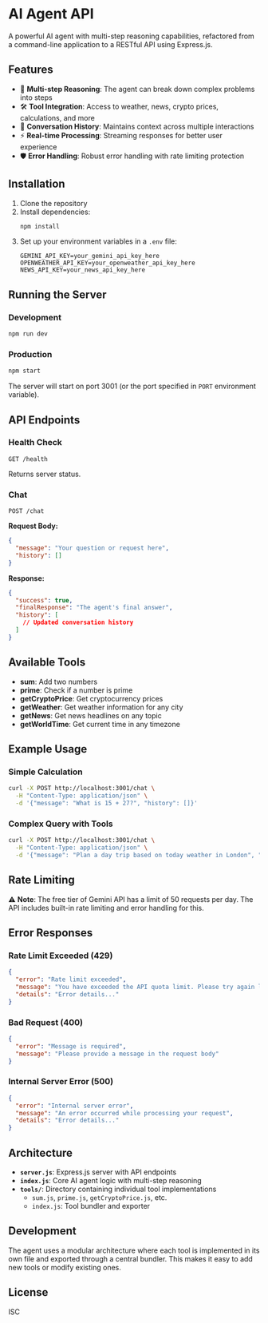 # AI Agent API

A powerful AI agent with multi-step reasoning capabilities, refactored from a command-line application to a RESTful API using Express.js.

## Features

- 🤖 **Multi-step Reasoning**: The agent can break down complex problems into steps
- 🛠️ **Tool Integration**: Access to weather, news, crypto prices, calculations, and more
- 🔄 **Conversation History**: Maintains context across multiple interactions
- ⚡ **Real-time Processing**: Streaming responses for better user experience
- 🛡️ **Error Handling**: Robust error handling with rate limiting protection

## Installation

1. Clone the repository
2. Install dependencies:
   ```bash
   npm install
   ```
3. Set up your environment variables in a `.env` file:
   ```
   GEMINI_API_KEY=your_gemini_api_key_here
   OPENWEATHER_API_KEY=your_openweather_api_key_here
   NEWS_API_KEY=your_news_api_key_here
   ```

## Running the Server

### Development
```bash
npm run dev
```

### Production
```bash
npm start
```

The server will start on port 3001 (or the port specified in `PORT` environment variable).

## API Endpoints

### Health Check
```
GET /health
```
Returns server status.

### Chat
```
POST /chat
```

**Request Body:**
```json
{
  "message": "Your question or request here",
  "history": []
}
```

**Response:**
```json
{
  "success": true,
  "finalResponse": "The agent's final answer",
  "history": [
    // Updated conversation history
  ]
}
```

## Available Tools

- **sum**: Add two numbers
- **prime**: Check if a number is prime
- **getCryptoPrice**: Get cryptocurrency prices
- **getWeather**: Get weather information for any city
- **getNews**: Get news headlines on any topic
- **getWorldTime**: Get current time in any timezone

## Example Usage

### Simple Calculation
```bash
curl -X POST http://localhost:3001/chat \
  -H "Content-Type: application/json" \
  -d '{"message": "What is 15 + 27?", "history": []}'
```

### Complex Query with Tools
```bash
curl -X POST http://localhost:3001/chat \
  -H "Content-Type: application/json" \
  -d '{"message": "Plan a day trip based on today weather in London", "history": []}'
```

## Rate Limiting

⚠️ **Note**: The free tier of Gemini API has a limit of 50 requests per day. The API includes built-in rate limiting and error handling for this.

## Error Responses

### Rate Limit Exceeded (429)
```json
{
  "error": "Rate limit exceeded",
  "message": "You have exceeded the API quota limit. Please try again later or upgrade your plan.",
  "details": "Error details..."
}
```

### Bad Request (400)
```json
{
  "error": "Message is required",
  "message": "Please provide a message in the request body"
}
```

### Internal Server Error (500)
```json
{
  "error": "Internal server error",
  "message": "An error occurred while processing your request",
  "details": "Error details..."
}
```

## Architecture

- **`server.js`**: Express.js server with API endpoints
- **`index.js`**: Core AI agent logic with multi-step reasoning
- **`tools/`**: Directory containing individual tool implementations
  - `sum.js`, `prime.js`, `getCryptoPrice.js`, etc.
  - `index.js`: Tool bundler and exporter

## Development

The agent uses a modular architecture where each tool is implemented in its own file and exported through a central bundler. This makes it easy to add new tools or modify existing ones.

## License

ISC
